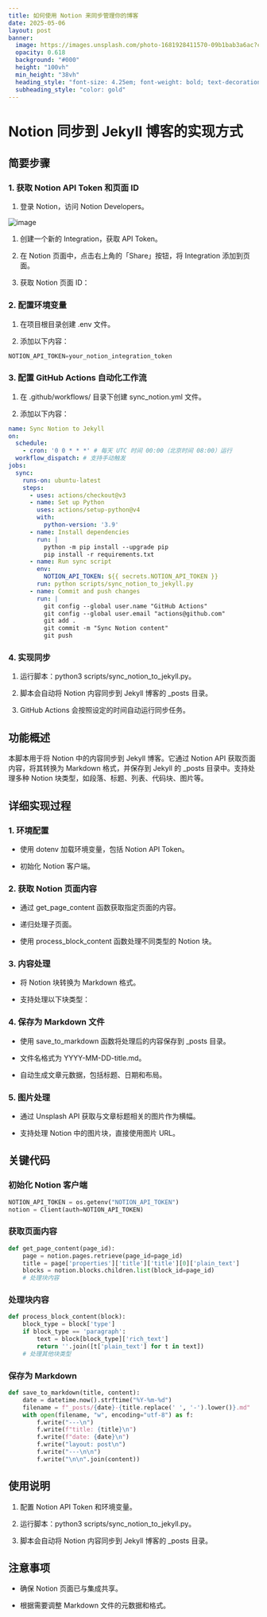 ```yaml
---
title: 如何使用 Notion 来同步管理你的博客
date: 2025-05-06
layout: post
banner:
  image: https://images.unsplash.com/photo-1681928411570-09b1bab3a6ac?crop=entropy&cs=tinysrgb&fit=max&fm=jpg&ixid=M3w2OTIwMzJ8MHwxfHJhbmRvbXx8fHx8fHx8fDE3NDY1MjY5Nzh8&ixlib=rb-4.1.0&q=80&w=1080
  opacity: 0.618
  background: "#000"
  height: "100vh"
  min_height: "38vh"
  heading_style: "font-size: 4.25em; font-weight: bold; text-decoration: underline"
  subheading_style: "color: gold"
---
```


# Notion 同步到 Jekyll 博客的实现方式

## 简要步骤

### 1. 获取 Notion API Token 和页面 ID

1. 登录 Notion，访问 Notion Developers。

![image](https://prod-files-secure.s3.us-west-2.amazonaws.com/a7a0cc5a-89b9-4cda-8686-1fba0ca52f40/d19c1afe-dea5-4312-9333-786b0ba83054/image.png?X-Amz-Algorithm=AWS4-HMAC-SHA256&X-Amz-Content-Sha256=UNSIGNED-PAYLOAD&X-Amz-Credential=ASIAZI2LB466TWOHGN5Z%2F20250506%2Fus-west-2%2Fs3%2Faws4_request&X-Amz-Date=20250506T102258Z&X-Amz-Expires=3600&X-Amz-Security-Token=IQoJb3JpZ2luX2VjEJr%2F%2F%2F%2F%2F%2F%2F%2F%2F%2FwEaCXVzLXdlc3QtMiJGMEQCIHRdt3hAYH60OzLI5cIBuvlOlKCfpTpbKOrR5HJlhuBZAiBzlZl5fB1ULFnDnnJFJAjYJM6nNfpGf2Kf1zMERlgM8yr%2FAwhDEAAaDDYzNzQyMzE4MzgwNSIMD6QvcL8hSAPqb6xCKtwD6%2FsNKQYVWP7iflhl6x%2BqOvalhtrM27SuSsi10L4dJBpzHAdgYuIr3QfBFrRD4Jk4RDWcGFIZhVh0hyN%2B5ou1ZLbaCjyXoNdkHMRzhbKjLAc2F2ieNPxj4SBHnGkWT8eAVPOXC0pzjG7c%2BWSqLyVI3J2CDUOS7GNXH1HYxymwayfYzBr91gWXozde5xGD8fjy5uldSjuH%2F0xrDGjq4ioliDjd93C4F2ZwrXYy90QFBUSjevtZ2LcUHIodkbyScCTnjrn2AVQx5hKv2Bo3c1igQEaK9WHD2XC3J1e%2BzSfgkJDME5VOZ8Hz6JC2v3MMvuSsvgJxRwLkScMaKVFwVB%2FghtjgtIPVq5CZLES%2FTSwPN40Wx3OzQz1CzpOq90AaBwXfasCrbjhBWM0LDszLBQUb3QHPhgl8oQnla7xU4iSha8N7t9YeSsQomFFYSZcJ6xvVPuQg2%2Ba2SVvKQhgL6hTDBI742KQK0Mv85bij1p4L%2B1KACh9xoVYJbgEz6GQztjLy0mHDRYSl7TToBwiWYPP9rcmRv4JWKInz7bS9FRO8jdQ2%2B6P1emhWnG7fWSaQKt1xApHe%2BjhnCBZaPILlUJmmuSz73NCSHlFgsFBFf5D28ytfZQd4EQ4OwzCqq5Qw8cLnwAY6pgEEpztfNERnVry41wbq5HFbWSIIJvtWoKjxS3ks6WlMOdS0w%2FlsDnKPlJgU9mRYh%2BpWoKlJ6%2FEt9wJLBCWCKl44sH%2FohX90iggokKLGFAXso6GdlxJDP2dOGsHbOkUhWS48EYQNHF0qnShlrQlJLFMxeGCG4sf4lMgHfgNaFZF7VFWj4Qnhp5i2%2FY45IlwvWM6G%2F7T4H0BMXuaEsTkUHp3ceff5caVn&X-Amz-Signature=795ff69288e2ba45946165df6dc62ff5373be144738116f74badf14ebb2272c3&X-Amz-SignedHeaders=host&x-id=GetObject)

1. 创建一个新的 Integration，获取 API Token。

1. 在 Notion 页面中，点击右上角的「Share」按钮，将 Integration 添加到页面。

1. 获取 Notion 页面 ID：


### 2. 配置环境变量

1. 在项目根目录创建 .env 文件。

1. 添加以下内容：

```javascript
NOTION_API_TOKEN=your_notion_integration_token
```

### 3. 配置 GitHub Actions 自动化工作流

1. 在 .github/workflows/ 目录下创建 sync_notion.yml 文件。

1. 添加以下内容：

```yaml
name: Sync Notion to Jekyll
on:
  schedule:
    - cron: '0 0 * * *' # 每天 UTC 时间 00:00（北京时间 08:00）运行
  workflow_dispatch: # 支持手动触发
jobs:
  sync:
    runs-on: ubuntu-latest
    steps:
      - uses: actions/checkout@v3
      - name: Set up Python
        uses: actions/setup-python@v4
        with:
          python-version: '3.9'
      - name: Install dependencies
        run: |
          python -m pip install --upgrade pip
          pip install -r requirements.txt
      - name: Run sync script
        env:
          NOTION_API_TOKEN: ${{ secrets.NOTION_API_TOKEN }}
        run: python scripts/sync_notion_to_jekyll.py
      - name: Commit and push changes
        run: |
          git config --global user.name "GitHub Actions"
          git config --global user.email "actions@github.com"
          git add .
          git commit -m "Sync Notion content"
          git push
```

### 4. 实现同步

1. 运行脚本：python3 scripts/sync_notion_to_jekyll.py。

1. 脚本会自动将 Notion 内容同步到 Jekyll 博客的 _posts 目录。

1. GitHub Actions 会按照设定的时间自动运行同步任务。

## 功能概述

本脚本用于将 Notion 中的内容同步到 Jekyll 博客。它通过 Notion API 获取页面内容，将其转换为 Markdown 格式，并保存到 Jekyll 的 _posts 目录中。支持处理多种 Notion 块类型，如段落、标题、列表、代码块、图片等。

## 详细实现过程

### 1. 环境配置

- 使用 dotenv 加载环境变量，包括 Notion API Token。

- 初始化 Notion 客户端。

### 2. 获取 Notion 页面内容

- 通过 get_page_content 函数获取指定页面的内容。

- 递归处理子页面。

- 使用 process_block_content 函数处理不同类型的 Notion 块。

### 3. 内容处理

- 将 Notion 块转换为 Markdown 格式。

- 支持处理以下块类型：


### 4. 保存为 Markdown 文件

- 使用 save_to_markdown 函数将处理后的内容保存到 _posts 目录。

- 文件名格式为 YYYY-MM-DD-title.md。

- 自动生成文章元数据，包括标题、日期和布局。

### 5. 图片处理

- 通过 Unsplash API 获取与文章标题相关的图片作为横幅。

- 支持处理 Notion 中的图片块，直接使用图片 URL。

## 关键代码

### 初始化 Notion 客户端

```python
NOTION_API_TOKEN = os.getenv("NOTION_API_TOKEN")
notion = Client(auth=NOTION_API_TOKEN)
```

### 获取页面内容

```python
def get_page_content(page_id):
    page = notion.pages.retrieve(page_id=page_id)
    title = page['properties']['title']['title'][0]['plain_text']
    blocks = notion.blocks.children.list(block_id=page_id)
    # 处理块内容
```

### 处理块内容

```python
def process_block_content(block):
    block_type = block['type']
    if block_type == 'paragraph':
        text = block[block_type]['rich_text']
        return ''.join([t['plain_text'] for t in text])
    # 处理其他块类型
```

### 保存为 Markdown

```python
def save_to_markdown(title, content):
    date = datetime.now().strftime("%Y-%m-%d")
    filename = f"_posts/{date}-{title.replace(' ', '-').lower()}.md"
    with open(filename, "w", encoding="utf-8") as f:
        f.write("---\n")
        f.write(f"title: {title}\n")
        f.write(f"date: {date}\n")
        f.write("layout: post\n")
        f.write("---\n\n")
        f.write("\n\n".join(content))
```

## 使用说明

1. 配置 Notion API Token 和环境变量。

1. 运行脚本：python3 scripts/sync_notion_to_jekyll.py。

1. 脚本会自动将 Notion 内容同步到 Jekyll 博客的 _posts 目录。

## 注意事项

- 确保 Notion 页面已与集成共享。

- 根据需要调整 Markdown 文件的元数据和格式。